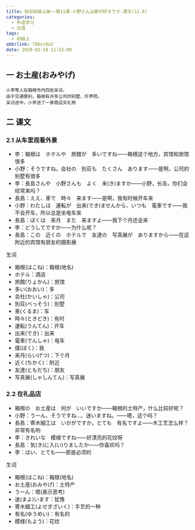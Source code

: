 ```yaml
---
title: 标日初级上册——第11课-小野さんは歌が好きです-课文(11.6)
categories:
  - 外语学习
  - 日语
tags:
  - 初级上
abbrlink: 79bcc8a2
date: 2020-02-18 11:53:09
---
```


## 一 お土産(おみやげ)

```
小李等人在箱根市内四处采访。
由于交通便利，箱根有许多公司的别墅、疗养院。
采访途中，小李进了一家商店买礼物
```

<!--more-->

## 二 课文
### 2.1 从车里观看外景

* 李：箱根は　ホテルや　旅館が　多いですね——箱根这个地方，宾馆和旅馆很多
* 小野：そうですね。会社の　別荘も　たくさん　あります——是啊，公司的别墅有很多
* 李：長島さんや　小野さんも　よく　来(き)ますか——小野，长岛，你们会经常来吗？
* 長島：ええ、車で　時々　来ます——是啊，我有时候开车来
* 小野：わたしは　運転が　出来(でき)ませんから、いつも　電車です——我不会开车，所以总是坐电车来
* 長島：ぼくは　来月　また　来ますよ——我下个月还会来
* 李：どうしてですか——为什么呢？
* 長島：この　近くの　ホテルで　友達の　写真展が　ありますから——在这附近的宾馆有朋友的摄影展

生词

* 箱根(はこね)：箱根(地名)
* ホテル：酒店
* 旅館(りょかん)：旅馆
* 多い(おおい)：多
* 会社(かいしゃ)：公司
* 別荘(べっそう)：别墅
* 車(くるま)：车
* 時々(ときどき)：有时
* 運転(うんてん)：开车
* 出来(でき)：出来
* 電車(でんしゃ)：电车
* 僕(ぼく)：我
* 来月(らいげつ)：下个月
* 近く(ちかく)：附近
* 友達(ともだち)：朋友
* 写真展(しゃしんてん)：写真展

### 2.2 在礼品店

* 箱根の　お土産は　何が　いいですか——箱根的土特产，什么比较好呢？
* 小野：うーん、そうですね...、迷いますね。——嗯，这个吗？
* 長島：寄木細工は　いかがですか。とても　有名ですよ——木工艺怎么样？非常有名哟
* 李：きれいな　模様ですね——好漂亮的花纹呀
* 長島：気(き)に入(い)りましたか——你喜欢吗？
* 李：はい、とても——那是必须的

生词

* 箱根(はこね)：箱根(地名)
* お土産(おみやげ)：土特产
* うーん：嗯(表示思考)
* 迷(まよ)います：犹豫
* 寄木細工(よせぎざいく)：手艺的一种
* 有名(ゆうめい)：有名的
* 模様(もよう)：花纹